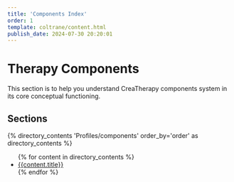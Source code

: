 ```yaml
---
title: 'Components Index'
order: 1
template: coltrane/content.html
publish_date: 2024-07-30 20:20:01
---
```

# Therapy Components

This section is to help you understand CreaTherapy components system in its core conceptual functioning.

## Sections
{% directory_contents 'Profiles/components' order_by='order' as directory_contents %}
<ul>
{% for content in directory_contents %}
    <li><a href="/{{content.slug}}/">{{content.title}}</a></li>
    {% endfor %}
</ul>